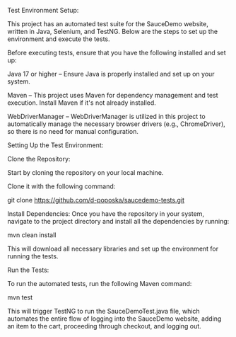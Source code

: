 Test Environment Setup:

This project has an automated test suite for the SauceDemo website, written in Java, Selenium, and TestNG. Below are the steps to set up the environment and execute the tests.

Before executing tests, ensure that you have the following installed and set up:

Java 17 or higher – Ensure Java is properly installed and set up on your system.

Maven – This project uses Maven for dependency management and test execution. Install Maven if it's not already installed.

WebDriverManager – WebDriverManager is utilized in this project to automatically manage the necessary browser drivers (e.g., ChromeDriver), so there is no need for manual configuration.

Setting Up the Test Environment:

Clone the Repository: 

Start by cloning the repository on your local machine. 

Clone it with the following command:

git clone https://github.com/d-poposka/saucedemo-tests.git

Install Dependencies: Once you have the repository in your system, navigate to the project directory and install all the dependencies by running:

mvn clean install

This will download all necessary libraries and set up the environment for running the tests.

Run the Tests:

To run the automated tests, run the following Maven command:

mvn test

This will trigger TestNG to run the SauceDemoTest.java file, which automates the entire flow of logging into the SauceDemo website, adding an item to the cart, proceeding through checkout, and logging out.
